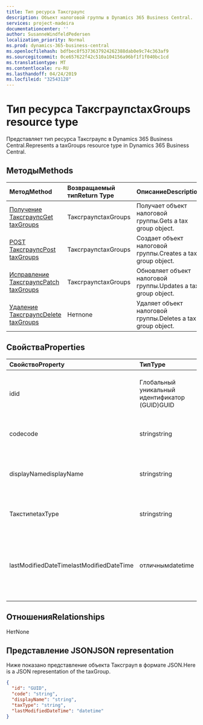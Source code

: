 ```yaml
---
title: Тип ресурса Таксграупс
description: Объект налоговой группы в Dynamics 365 Business Central.
services: project-madeira
documentationcenter: ''
author: SusanneWindfeldPedersen
localization_priority: Normal
ms.prod: dynamics-365-business-central
ms.openlocfilehash: bdfbec8f5373637924262388dab0e9c74c363af9
ms.sourcegitcommit: 0ce657622f42c510a104156a96bf1f1f040bc1cd
ms.translationtype: MT
ms.contentlocale: ru-RU
ms.lasthandoff: 04/24/2019
ms.locfileid: "32543128"
---
```

# <a name="taxgroups-resource-type"></a><span data-ttu-id="8772f-103">Тип ресурса Таксграупс</span><span class="sxs-lookup"><span data-stu-id="8772f-103">taxGroups resource type</span></span>
<span data-ttu-id="8772f-104">Представляет тип ресурса Таксграупс в Dynamics 365 Business Central.</span><span class="sxs-lookup"><span data-stu-id="8772f-104">Represents a taxGroups resource type in Dynamics 365 Business Central.</span></span>

## <a name="methods"></a><span data-ttu-id="8772f-105">Методы</span><span class="sxs-lookup"><span data-stu-id="8772f-105">Methods</span></span>
| <span data-ttu-id="8772f-106">Метод</span><span class="sxs-lookup"><span data-stu-id="8772f-106">Method</span></span>       | <span data-ttu-id="8772f-107">Возвращаемый тип</span><span class="sxs-lookup"><span data-stu-id="8772f-107">Return Type</span></span>  |<span data-ttu-id="8772f-108">Описание</span><span class="sxs-lookup"><span data-stu-id="8772f-108">Description</span></span>|
|:---------------|:--------|:----------|
|[<span data-ttu-id="8772f-109">Получение Таксграупс</span><span class="sxs-lookup"><span data-stu-id="8772f-109">Get taxGroups</span></span>](../api/dynamics-taxgroups-get.md)|<span data-ttu-id="8772f-110">Таксграупс</span><span class="sxs-lookup"><span data-stu-id="8772f-110">taxGroups</span></span>|<span data-ttu-id="8772f-111">Получает объект налоговой группы.</span><span class="sxs-lookup"><span data-stu-id="8772f-111">Gets a tax group object.</span></span>|
|[<span data-ttu-id="8772f-112">POST Таксграупс</span><span class="sxs-lookup"><span data-stu-id="8772f-112">Post taxGroups</span></span>](../api/dynamics-create-taxgroups.md)|<span data-ttu-id="8772f-113">Таксграупс</span><span class="sxs-lookup"><span data-stu-id="8772f-113">taxGroups</span></span>|<span data-ttu-id="8772f-114">Создает объект налоговой группы.</span><span class="sxs-lookup"><span data-stu-id="8772f-114">Creates a tax group object.</span></span>|
|[<span data-ttu-id="8772f-115">Исправление Таксграупс</span><span class="sxs-lookup"><span data-stu-id="8772f-115">Patch taxGroups</span></span>](../api/dynamics-taxgroups-update.md)|<span data-ttu-id="8772f-116">Таксграупс</span><span class="sxs-lookup"><span data-stu-id="8772f-116">taxGroups</span></span>|<span data-ttu-id="8772f-117">Обновляет объект налоговой группы.</span><span class="sxs-lookup"><span data-stu-id="8772f-117">Updates a tax group object.</span></span>|
|[<span data-ttu-id="8772f-118">Удаление Таксграупс</span><span class="sxs-lookup"><span data-stu-id="8772f-118">Delete taxGroups</span></span>](../api/dynamics-taxgroups-delete.md)|<span data-ttu-id="8772f-119">Нет</span><span class="sxs-lookup"><span data-stu-id="8772f-119">none</span></span>|<span data-ttu-id="8772f-120">Удаляет объект налоговой группы.</span><span class="sxs-lookup"><span data-stu-id="8772f-120">Deletes a tax group object.</span></span>|

## <a name="properties"></a><span data-ttu-id="8772f-121">Свойства</span><span class="sxs-lookup"><span data-stu-id="8772f-121">Properties</span></span>
| <span data-ttu-id="8772f-122">Свойство</span><span class="sxs-lookup"><span data-stu-id="8772f-122">Property</span></span>     | <span data-ttu-id="8772f-123">Тип</span><span class="sxs-lookup"><span data-stu-id="8772f-123">Type</span></span>   |<span data-ttu-id="8772f-124">Описание</span><span class="sxs-lookup"><span data-stu-id="8772f-124">Description</span></span>|
|:---------------|:--------|:----------|
|<span data-ttu-id="8772f-125">id</span><span class="sxs-lookup"><span data-stu-id="8772f-125">id</span></span>|<span data-ttu-id="8772f-126">Глобальный уникальный идентификатор (GUID)</span><span class="sxs-lookup"><span data-stu-id="8772f-126">GUID</span></span>|<span data-ttu-id="8772f-127">Уникальный идентификатор Таксграуп.</span><span class="sxs-lookup"><span data-stu-id="8772f-127">The unique ID of the taxGroup.</span></span> <span data-ttu-id="8772f-128">Только для чтения.</span><span class="sxs-lookup"><span data-stu-id="8772f-128">Read-Only.</span></span>|
|<span data-ttu-id="8772f-129">code</span><span class="sxs-lookup"><span data-stu-id="8772f-129">code</span></span>|<span data-ttu-id="8772f-130">string</span><span class="sxs-lookup"><span data-stu-id="8772f-130">string</span></span>|<span data-ttu-id="8772f-131">Указывает налоговую группу.</span><span class="sxs-lookup"><span data-stu-id="8772f-131">Specifies the tax group.</span></span>|
|<span data-ttu-id="8772f-132">displayName</span><span class="sxs-lookup"><span data-stu-id="8772f-132">displayName</span></span>|<span data-ttu-id="8772f-133">string</span><span class="sxs-lookup"><span data-stu-id="8772f-133">string</span></span>|<span data-ttu-id="8772f-134">Задает отображаемое имя налоговой группы.</span><span class="sxs-lookup"><span data-stu-id="8772f-134">Specifies the tax group display name.</span></span>|
|<span data-ttu-id="8772f-135">Такстипе</span><span class="sxs-lookup"><span data-stu-id="8772f-135">taxType</span></span>|<span data-ttu-id="8772f-136">string</span><span class="sxs-lookup"><span data-stu-id="8772f-136">string</span></span>|<span data-ttu-id="8772f-137">Указывает тип налога для группы.</span><span class="sxs-lookup"><span data-stu-id="8772f-137">Specifies the tax type for the group.</span></span>|
|<span data-ttu-id="8772f-138">lastModifiedDateTime</span><span class="sxs-lookup"><span data-stu-id="8772f-138">lastModifiedDateTime</span></span>|<span data-ttu-id="8772f-139">отличным</span><span class="sxs-lookup"><span data-stu-id="8772f-139">datetime</span></span>|<span data-ttu-id="8772f-140">Дата и время последнего изменения налоговой группы.</span><span class="sxs-lookup"><span data-stu-id="8772f-140">The last datetime the tax group was modified.</span></span> <span data-ttu-id="8772f-141">Только для чтения.</span><span class="sxs-lookup"><span data-stu-id="8772f-141">Read-Only.</span></span>|  


## <a name="relationships"></a><span data-ttu-id="8772f-142">Отношения</span><span class="sxs-lookup"><span data-stu-id="8772f-142">Relationships</span></span>
<span data-ttu-id="8772f-143">Нет</span><span class="sxs-lookup"><span data-stu-id="8772f-143">None</span></span>

## <a name="json-representation"></a><span data-ttu-id="8772f-144">Представление JSON</span><span class="sxs-lookup"><span data-stu-id="8772f-144">JSON representation</span></span>

<span data-ttu-id="8772f-145">Ниже показано представление объекта Таксграуп в формате JSON.</span><span class="sxs-lookup"><span data-stu-id="8772f-145">Here is a JSON representation of the taxGroup.</span></span>

```json
{
  "id": "GUID",
  "code": "string",
  "displayName": "string",
  "taxType": "string",
  "lastModifiedDateTime": "datetime"
}

```


